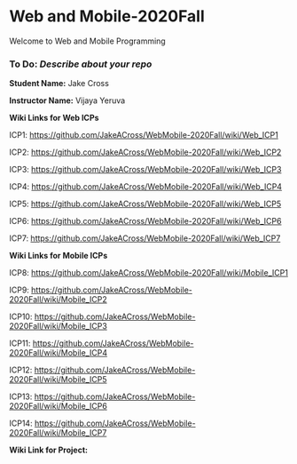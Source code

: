 # Web and Mobile-2020Fall
Welcome to Web and Mobile Programming

### To Do: _Describe about your repo_

**Student Name:** Jake Cross

**Instructor Name:** Vijaya Yeruva

**Wiki Links for Web ICPs**

ICP1: https://github.com/JakeACross/WebMobile-2020Fall/wiki/Web_ICP1

ICP2: https://github.com/JakeACross/WebMobile-2020Fall/wiki/Web_ICP2

ICP3: https://github.com/JakeACross/WebMobile-2020Fall/wiki/Web_ICP3

ICP4: https://github.com/JakeACross/WebMobile-2020Fall/wiki/Web_ICP4

ICP5: https://github.com/JakeACross/WebMobile-2020Fall/wiki/Web_ICP5

ICP6: https://github.com/JakeACross/WebMobile-2020Fall/wiki/Web_ICP6

ICP7: https://github.com/JakeACross/WebMobile-2020Fall/wiki/Web_ICP7



**Wiki Links for Mobile ICPs**

ICP8: https://github.com/JakeACross/WebMobile-2020Fall/wiki/Mobile_ICP1

ICP9: https://github.com/JakeACross/WebMobile-2020Fall/wiki/Mobile_ICP2

ICP10: https://github.com/JakeACross/WebMobile-2020Fall/wiki/Mobile_ICP3

ICP11: https://github.com/JakeACross/WebMobile-2020Fall/wiki/Mobile_ICP4

ICP12: https://github.com/JakeACross/WebMobile-2020Fall/wiki/Mobile_ICP5

ICP13: https://github.com/JakeACross/WebMobile-2020Fall/wiki/Mobile_ICP6

ICP14: https://github.com/JakeACross/WebMobile-2020Fall/wiki/Mobile_ICP7

**Wiki Link for Project:** 
